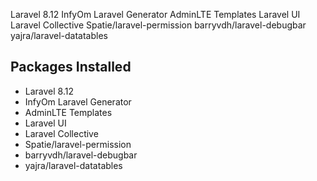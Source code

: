 Laravel 8.12
InfyOm Laravel Generator
AdminLTE Templates
Laravel UI
Laravel Collective
Spatie/laravel-permission
barryvdh/laravel-debugbar
yajra/laravel-datatables

## Packages Installed
- Laravel 8.12
- InfyOm Laravel Generator
- AdminLTE Templates
- Laravel UI
- Laravel Collective
- Spatie/laravel-permission
- barryvdh/laravel-debugbar
- yajra/laravel-datatables
